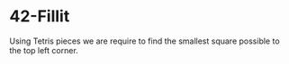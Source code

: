 # 42-Fillit
Using Tetris pieces we are require to find the smallest square possible to the top left corner.
